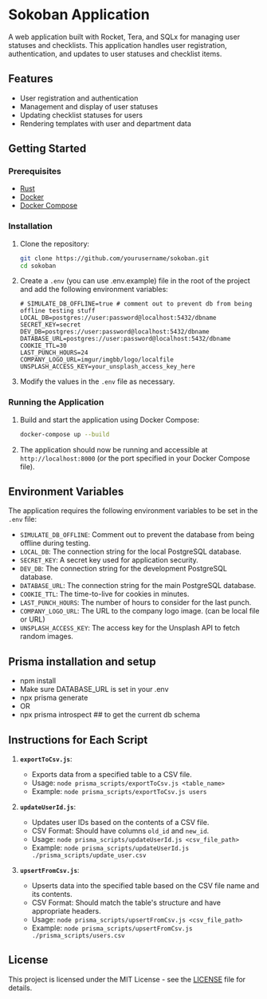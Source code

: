 # Sokoban Application

A web application built with Rocket, Tera, and SQLx for managing user statuses and checklists. This application handles user registration, authentication, and updates to user statuses and checklist items.

## Features

- User registration and authentication
- Management and display of user statuses
- Updating checklist statuses for users
- Rendering templates with user and department data

## Getting Started

### Prerequisites

- [Rust](https://www.rust-lang.org/)
- [Docker](https://www.docker.com/)
- [Docker Compose](https://docs.docker.com/compose/)

### Installation

1. Clone the repository:

   ```bash
   git clone https://github.com/yourusername/sokoban.git
   cd sokoban
   ```

2. Create a `.env` (you can use .env.example) file in the root of the project and add the following environment variables:

   ```env
   # SIMULATE_DB_OFFLINE=true # comment out to prevent db from being offline testing stuff
   LOCAL_DB=postgres://user:password@localhost:5432/dbname
   SECRET_KEY=secret
   DEV_DB=postgres://user:password@localhost:5432/dbname
   DATABASE_URL=postgres://user:password@localhost:5432/dbname
   COOKIE_TTL=30
   LAST_PUNCH_HOURS=24
   COMPANY_LOGO_URL=imgur/imgbb/logo/localfile
   UNSPLASH_ACCESS_KEY=your_unsplash_access_key_here

   ```

3. Modify the values in the `.env` file as necessary.

### Running the Application

1. Build and start the application using Docker Compose:

   ```bash
   docker-compose up --build
   ```

2. The application should now be running and accessible at `http://localhost:8000` (or the port specified in your Docker Compose file).

## Environment Variables

The application requires the following environment variables to be set in the `.env` file:

- `SIMULATE_DB_OFFLINE`: Comment out to prevent the database from being offline during testing.
- `LOCAL_DB`: The connection string for the local PostgreSQL database.
- `SECRET_KEY`: A secret key used for application security.
- `DEV_DB`: The connection string for the development PostgreSQL database.
- `DATABASE_URL`: The connection string for the main PostgreSQL database.
- `COOKIE_TTL`: The time-to-live for cookies in minutes.
- `LAST_PUNCH_HOURS`: The number of hours to consider for the last punch.
- `COMPANY_LOGO_URL`: The URL to the company logo image. (can be local file or URL)
- `UNSPLASH_ACCESS_KEY`: The access key for the Unsplash API to fetch random images.

## Prisma installation and setup

- npm install
- Make sure DATABASE_URL is set in your .env
- npx prisma generate
- OR
- npx prisma introspect ## to get the current db schema

## Instructions for Each Script

1. **`exportToCsv.js`**:

   - Exports data from a specified table to a CSV file.
   - Usage: `node prisma_scripts/exportToCsv.js <table_name>`
   - Example: `node prisma_scripts/exportToCsv.js users`

2. **`updateUserId.js`**:

   - Updates user IDs based on the contents of a CSV file.
   - CSV Format: Should have columns `old_id` and `new_id`.
   - Usage: `node prisma_scripts/updateUserId.js <csv_file_path>`
   - Example: `node prisma_scripts/updateUserId.js ./prisma_scripts/update_user.csv`

3. **`upsertFromCsv.js`**:
   - Upserts data into the specified table based on the CSV file name and its contents.
   - CSV Format: Should match the table's structure and have appropriate headers.
   - Usage: `node prisma_scripts/upsertFromCsv.js <csv_file_path>`
   - Example: `node prisma_scripts/upsertFromCsv.js ./prisma_scripts/users.csv`

## License

This project is licensed under the MIT License - see the [LICENSE](LICENSE) file for details.
